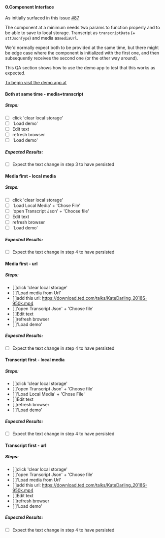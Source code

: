 
#### 0.Component Interface

As initially surfaced in this issue [#87](https://github.com/bbc/react-transcript-editor/issues/87)

The component at a minimum needs two params to function properly and to be able to save to local storage. Transcript as `transcriptData` (+ `sttJsonType`) and media as`mediaUrl`.

We'd normally expect both to be provided at the same time, but there might be edge case where the component is initialized with the first one, and then subsequently receives the second one (or the other way around).

This QA section shows how to use the demo app to test that this works as expected.

[To begin visit the demo app at](https://bbc.github.io/react-transcript-editor/ )


####  Both at same time - media+transcript

##### Steps:
- [ ] click 'clear local storage'
- [ ] 'Load demo'
- [ ] Edit text
- [ ] refresh browser
- [ ] 'Load demo'
##### Expected Results: 
- [ ] Expect the text change in step 3 to have persisted


####  Media first - local media

##### Steps:
- [ ] click 'clear local storage'
- [ ] 'Load Local Media' + 'Chose File'
- [ ] 'open Transcript Json' + 'Choose file'
- [ ] Edit text
- [ ] refresh browser
- [ ] 'Load demo'
##### Expected Results: 
- [ ] Expect the text change in step 4 to have persisted


####  Media first - url

##### Steps:
- [ ]click 'clear local storage'
- [ ]'Load media from Url' 
- [ ]add this url: https://download.ted.com/talks/KateDarling_2018S-950k.mp4
- [ ]'open Transcript Json' + 'Choose file'
- [ ]Edit text
- [ ]refresh browser
- [ ]'Load demo'
##### Expected Results: 
- [ ] Expect the text change in step 4 to have persisted


####  Transcript first - local media

##### Steps:
- [ ]click 'clear local storage'
- [ ]'open Transcript Json' + 'Choose file'
- [ ]'Load Local Media' + 'Chose File'
- [ ]Edit text
- [ ]refresh browser
- [ ]'Load demo'
##### Expected Results: 
- [ ] Expect the text change in step 4 to have persisted

#### Transcript first - url 

##### Steps:
- [ ]click 'clear local storage'
- [ ]'open Transcript Json' + 'Choose file'
- [ ]'Load media from Url' 
- [ ]add this url: https://download.ted.com/talks/KateDarling_2018S-950k.mp4
- [ ]Edit text
- [ ]refresh browser
- [ ]'Load demo'
##### Expected Results: 
- [ ] Expect the text change in step 4 to have persisted

